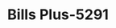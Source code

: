 ---
f_zip-code: 92376
f_state-code: CA
title: Bills Plus-5291
f_phone: 909-873-2200
f_city-only: Rialto
f_address: 118 E Foothill Blvd Ste B Rialto
f_location-unique-id: '5291'
slug: bills-plus-5291
updated-on: '2024-05-30T13:46:58.046Z'
created-on: '2024-05-30T13:36:59.803Z'
published-on: '2024-05-30T13:54:32.469Z'
f_city-state: cms/city/rialto-ca.md
f_company: cms/company/bills-plus.md
f_state: cms/state/california.md
layout: '[payday-loan].html'
tags: payday-loan
---